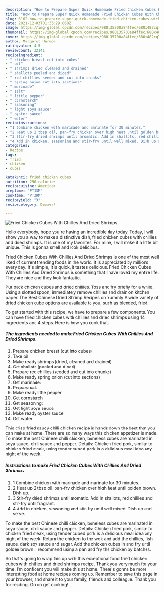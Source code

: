 ```yaml
---
description: "How to Prepare Super Quick Homemade Fried Chicken Cubes With Chillies And Dried Shrimps"
title: "How to Prepare Super Quick Homemade Fried Chicken Cubes With Chillies And Dried Shrimps"
slug: 6162-how-to-prepare-super-quick-homemade-fried-chicken-cubes-with-chillies-and-dried-shrimps
date: 2021-12-03T01:35:29.868Z
image: https://img-global.cpcdn.com/recipes/980135700a84ffec/680x482cq70/fried-chicken-cubes-with-chillies-and-dried-shrimps-recipe-main-photo.jpg
thumbnail: https://img-global.cpcdn.com/recipes/980135700a84ffec/680x482cq70/fried-chicken-cubes-with-chillies-and-dried-shrimps-recipe-main-photo.jpg
cover: https://img-global.cpcdn.com/recipes/980135700a84ffec/680x482cq70/fried-chicken-cubes-with-chillies-and-dried-shrimps-recipe-main-photo.jpg
author: Margaret Harmon
ratingvalue: 4.5
reviewcount: 32141
recipeingredient:
- " chicken breast cut into cubes"
- " oil"
- " shrimps dried cleaned and drained"
- " shallots peeled and diced"
- " red chillies seeded and cut into chunks"
- " spring onion cut into sections"
- " marinade"
- " salt"
- " little pepper"
- " cornstarch"
- " seasoning"
- " light soya sauce"
- " oyster sauce"
- " water"
recipeinstructions:
- "1 Combine chicken with marinade and marinate for 30 minutes."
- "2 Heat up 2 tbsp oil, pan-fry chicken over high heat until golden brown. Dish up."
- "3 Stir-fry dried shrimps until aromatic. Add in shallots, red chillies and stir-fry until fragrant."
- "4 Add in chicken, seasoning and stir-fry until well mixed. Dish up and serve."
categories:
- Recipe
tags:
- fried
- chicken
- cubes

katakunci: fried chicken cubes 
nutrition: 290 calories
recipecuisine: American
preptime: "PT13M"
cooktime: "PT39M"
recipeyield: "3"
recipecategory: Dessert

---
```



![Fried Chicken Cubes With Chillies And Dried Shrimps](https://img-global.cpcdn.com/recipes/980135700a84ffec/680x482cq70/fried-chicken-cubes-with-chillies-and-dried-shrimps-recipe-main-photo.jpg)

Hello everybody, hope you're having an incredible day today. Today, I will show you a way to make a distinctive dish, fried chicken cubes with chillies and dried shrimps. It is one of my favorites. For mine, I will make it a little bit unique. This is gonna smell and look delicious.

Fried Chicken Cubes With Chillies And Dried Shrimps is one of the most well liked of current trending foods in the world. It is appreciated by millions every day. It's simple, it is quick, it tastes delicious. Fried Chicken Cubes With Chillies And Dried Shrimps is something that I have loved my entire life. They are nice and they look fantastic.

Put back chicken cubes and dried chillies. Toss and fry briefly for a while. Using a slotted spoon, immediately remove chillies and drain on kitchen paper. The Best Chinese Dried Shrimp Recipes on Yummly A wide variety of dried chicken cube options are available to you, such as blended, fried.


To get started with this recipe, we have to prepare a few components. You can have fried chicken cubes with chillies and dried shrimps using 14 ingredients and 4 steps. Here is how you cook that.

<!--inarticleads1-->

##### The ingredients needed to make Fried Chicken Cubes With Chillies And Dried Shrimps:

1. Prepare  chicken breast (cut into cubes)
1. Take  oil
1. Make ready  shrimps (dried, cleaned and drained)
1. Get  shallots (peeled and diced)
1. Prepare  red chillies (seeded and cut into chunks)
1. Make ready  spring onion (cut into sections)
1. Get  marinade:
1. Prepare  salt
1. Make ready  little pepper
1. Get  cornstarch
1. Get  seasoning:
1. Get  light soya sauce
1. Make ready  oyster sauce
1. Get  water


This crisp fried saucy chilli chicken recipe is hands down the best that you can make at home. There are so many ways this chicken appetizer is made. To make the best Chinese chilli chicken, boneless cubes are marinated in soya sauce, chili sauce and pepper. Details: Chicken fried pork, similar to chicken fried steak, using tender cubed pork is a delicious meal idea any night of the week. 

<!--inarticleads2-->

##### Instructions to make Fried Chicken Cubes With Chillies And Dried Shrimps:

1. 1 Combine chicken with marinade and marinate for 30 minutes.
1. 2 Heat up 2 tbsp oil, pan-fry chicken over high heat until golden brown. Dish up.
1. 3 Stir-fry dried shrimps until aromatic. Add in shallots, red chillies and stir-fry until fragrant.
1. 4 Add in chicken, seasoning and stir-fry until well mixed. Dish up and serve.


To make the best Chinese chilli chicken, boneless cubes are marinated in soya sauce, chili sauce and pepper. Details: Chicken fried pork, similar to chicken fried steak, using tender cubed pork is a delicious meal idea any night of the week. Return the chicken to the wok and add the chillies, fish sauce, dark soy sauce and sugar. Add the chicken cubes in and fry until golden brown. I recommend using a pan and fry the chicken by batches. 

So that's going to wrap this up with this exceptional food fried chicken cubes with chillies and dried shrimps recipe. Thank you very much for your time. I'm confident you will make this at home. There's gonna be more interesting food at home recipes coming up. Remember to save this page in your browser, and share it to your family, friends and colleague. Thank you for reading. Go on get cooking!
